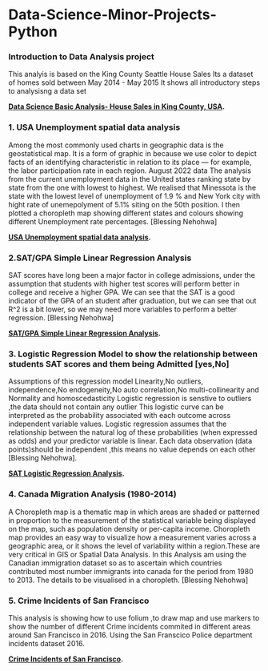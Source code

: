# Data-Science-Minor-Projects-Python

### Introduction to Data Analysis project
This analyis is based on the King County Seattle House Sales Its a dataset of homes sold between May 2014 - May 2015
It shows all introductory steps to analysisng a data set 

**[Data Science Basic Analysis- House Sales in King County, USA](https://github.com/BlessingNehohwa/Data-Science-Minor-Projects-Python/blob/main/Data%20Science%20Basic%20Analysis-%20House%20Sales%20in%20King%20County%2C%20USA.ipynb
).**




### 1. USA Unemployment spatial data analysis
Among the most commonly used charts in geographic data is the geostatistical map. It is a form of graphic in because we use color to depict facts of an identifying characteristic in relation to its place — for example, the labor participation rate in each region.
August 2022 data
The analysis from the current unemployment data in the United states ranking state by state from the one with lowest to highest.
We realised that Minessota is the state with the lowest level of unemployment of 1.9 % and New York city with hight rate of unemepolyment of 5.1% siting on the 50th position.
I then plotted a choropleth map showing different states and colours showing different Unemployment rate percentages. [Blessing Nehohwa]

**[USA Unemployment spatial data analysis](https://github.com/BlessingNehohwa/Data-Science-Minor-Projects-Python/blob/main/USA%20Unemployment%20Spatial%20Data%20Analysis.ipynb
).**


### 2.SAT/GPA Simple Linear Regression Analysis
SAT scores have long been a major factor in college admissions, under the assumption that students with higher test scores will perform better in college and receive a higher GPA. We can see that the SAT is a good indicator of the GPA of an student after graduation, but we can see that out R^2 is a bit lower, so we may need more variables to perform a better regression. [Blessing Nehohwa]

**[SAT/GPA Simple Linear Regression Analysis](
https://github.com/BlessingNehohwa/Data-Science-Minor-Projects-Python/blob/main/Regression%20analysis.ipynb
).**



### 3. Logistic Regression Model to show the relationship between students SAT scores and them being Admitted [yes,No]
Assumptions of this regression model Linearity,No outliers, independence,No endogeneity,No auto correlation,No multi-collinearity and Normality and homoscedasticity Logistic regression is senstive to outliers ,the data should not contain any outlier This logistic curve can be interpreted as the probability associated with each outcome across independent variable values. Logistic regression assumes that the relationship between the natural log of these probabilities (when expressed as odds) and your predictor variable is linear. Each data observation (data points)should be independent ,this means no value depends on each other [Blessing Nehohwa].

**[SAT Logistic Regression Analysis](https://github.com/BlessingNehohwa/Data-Science-Minor-Projects-Python/blob/main/Logistic%20Regression%20Model-Blessing.ipynb
).**

### 4. Canada Migration Analysis (1980-2014)
A Choropleth map is a thematic map in which areas are shaded or patterned in proportion to the measurement of the statistical variable being displayed on the map, such as population density or per-capita income. Choropleth map provides an easy way to visualize how a measurement varies across a geographic area, or it shows the level of variability within a region.These are very critical in GIS or Spatial Data Analysis. In this Analysis am using the Canadian immigration dataset so as to ascertain which countries contributed most number immigrants into canada for the period from 1980 to 2013. The details to be visualised in a choropleth. [Blessing Nehohwa]


### 5. Crime Incidents of San Francisco

This analysis is showing how to use folium ,to draw map and use markers to show the number of different Crime incidents commited in different areas around San Francisco in 2016. Using the San Franscico Police department incidents dataset 2016.

**[Crime Incidents of San Francisco](https://github.com/BlessingNehohwa/Data-Science-Minor-Projects-Python/blob/main/Crime%20Incidents%20of%20San%20Francisco%20Map%20with%20markers.ipynb).**
